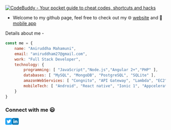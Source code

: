 [![CodeBuddy - Your pocket guide to cheat codes, shortcuts and hacks](http://codebuddy.in/feature-graphic1.jpg)](http://codebuddy.in)

* Welcome to my github page, feel free to check out my 🌐 [website](https://codebuddy.in) and :iphone: [mobile app](https://play.google.com/store/apps/details?id=aniruddha.chetan.codes&hl=en_IN)

Details about me - 

```javascript
const me = {
	name: "Aniruddha Mahamuni",
	email: "aniruddham27@gmail.com",
	work: "Full Stack Developer",
	technology:	{
		programming: [ "JavaScript","Node.js","Angular 2+","PHP" ],
		databases: [ "MySQL", "MongoDB", "PostgreSQL", "SQLite" ],
		amazonWebServices: [ "Congnito", "API Gateway", "Lambda", "EC2", "SQS", "RDS", "SES", "Elastic Beanstalk" ],
		mobileTech: [ "Android", "React native", "Ionic 1", "Appcelerator Titanium" ]
	}
}
```

### Connect with me :smiley:
<a href="https://twitter.com/cs_vedant">
  <img align="left" alt="Aniruddha Mahamuni Twitter" width="21px" src="https://raw.githubusercontent.com/edent/SuperTinyIcons/099dc12b59179d07d534069bc8551718f786d91a/images/svg/twitter.svg" />
</a>
<a href="https://www.linkedin.com/in/vedant-jajoo-89a366171/">
  <img align="left" alt="Aniruddha Mahamuni Linkdin" width="21px" src="https://raw.githubusercontent.com/edent/SuperTinyIcons/099dc12b59179d07d534069bc8551718f786d91a/images/svg/linkedin.svg" />
</a>

<!--
**aniruddhasm/aniruddhasm** is a ✨ _special_ ✨ repository because its `README.md` (this file) appears on your GitHub profile.

Here are some ideas to get you started:

- 🔭 I’m currently working on ...
- 🌱 I’m currently learning ...
- 🤔 I’m looking for help with ...
- 💬 Ask me about ...
- 📫 How to reach me: ...
- 😄 Pronouns: ...
- ⚡ Fun fact: ...
-->

